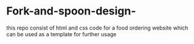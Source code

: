 # Fork-and-spoon-design-
this repo consist of html and css code for a food ordering website which can be used as a template for further usage 
